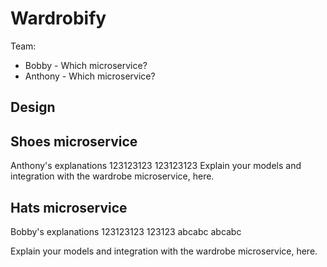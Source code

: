 # Wardrobify

Team:

* Bobby - Which microservice?
* Anthony - Which microservice?

## Design

## Shoes microservice

Anthony's explanations
123123123
123123123
Explain your models and integration with the wardrobe
microservice, here.

## Hats microservice
Bobby's explanations
123123123
123123
abcabc
abcabc

Explain your models and integration with the wardrobe
microservice, here.
